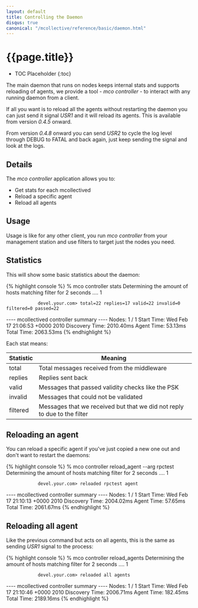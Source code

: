 ```yaml
---
layout: default
title: Controlling the Daemon
disqus: true
canonical: "/mcollective/reference/basic/daemon.html"
---
```

# {{page.title}}

 * TOC Placeholder
 {:toc}

The main daemon that runs on nodes keeps internal stats and supports reloading of agents, we provide
a tool - *mco controller* - to interact with any running daemon from a client.

If all you want is to reload all the agents without restarting the daemon you can just send it signal
*USR1* and it will reload its agents.  This is available from version *0.4.5* onward.

From version *0.4.8* onward you can send *USR2* to cycle the log level through DEBUG to FATAL and back
again, just keep sending the signal and look at the logs.

## Details

The _mco controller_ application allows you to:

 * Get stats for each mcollectived
 * Reload a specific agent
 * Reload all agents

## Usage
Usage is like for any other client, you run _mco controller_ from your management station and use filters
to target just the nodes you need.

## Statistics
This will show some basic statistics about the daemon:

{% highlight console %}
% mco controller stats
Determining the amount of hosts matching filter for 2 seconds .... 1

                devel.your.com> total=22 replies=17 valid=22 invalid=0 filtered=0 passed=22

---- mcollectived controller summary ----
           Nodes: 1 / 1
      Start Time: Wed Feb 17 21:06:53 +0000 2010
  Discovery Time: 2010.40ms
      Agent Time: 53.13ms
      Total Time: 2063.53ms
{% endhighlight %}

Each stat means:

|Statistic   |Meaning                                    |
|------------|-------------------------------------------|
|total|Total messages received from the middleware|
|replies|Replies sent back|
|valid|Messages that passed validity checks like the PSK|
|invalid|Messages that could not be validated|
|filtered|Messages that we received but that we did not reply to due to the filter|

## Reloading an agent
You can reload a specific agent if you've just copied a new one out and don't want to restart the daemons:

{% highlight console %}
% mco controller reload_agent --arg rpctest
Determining the amount of hosts matching filter for 2 seconds .... 1

                devel.your.com> reloaded rpctest agent

---- mcollectived controller summary ----
           Nodes: 1 / 1
      Start Time: Wed Feb 17 21:10:13 +0000 2010
  Discovery Time: 2004.02ms
      Agent Time: 57.65ms
      Total Time: 2061.67ms
{% endhighlight %}

## Reloading all agent
Like the previous command but acts on all agents, this is the same as sending *USR1* signal to the process:

{% highlight console %}
% mco controller reload_agents
Determining the amount of hosts matching filter for 2 seconds .... 1

                devel.your.com> reloaded all agents

---- mcollectived controller summary ----
           Nodes: 1 / 1
      Start Time: Wed Feb 17 21:10:46 +0000 2010
  Discovery Time: 2006.71ms
      Agent Time: 182.45ms
      Total Time: 2189.16ms
{% endhighlight %}
